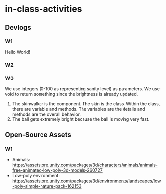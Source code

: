 # in-class-activities
## Devlogs
### W1
Hello World! 

### W2


### W3
We use integers (0-100 as representing sanity level) as parameters. We use void to return something since the brightness is already updated.
1. The skinwalker is the component. The skin is the class. Within the class, there are variable and methods. The variables are the details and methods are the overall behavior.
2. The ball gets extremely bright because the ball is moving very fast.

## Open-Source Assets
### W1
- Animals: https://assetstore.unity.com/packages/3d/characters/animals/animals-free-animated-low-poly-3d-models-260727 
- Low-poly environment: https://assetstore.unity.com/packages/3d/environments/landscapes/low-poly-simple-nature-pack-162153 